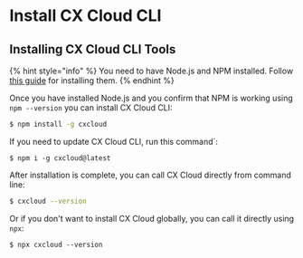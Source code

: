 # Install CX Cloud CLI

## Installing CX Cloud CLI Tools

{% hint style="info" %}
You need to have Node.js and NPM installed. Follow [this guide](prepare-your-environment.md#install-node-js-and-npm) for installing them.
{% endhint %}

Once you have installed Node.js and you confirm that NPM is working using `npm --version` you can install CX Cloud CLI:

```bash
$ npm install -g cxcloud
```

If you need to update CX Cloud CLI, run this command\`:

```text
$ npm i -g cxcloud@latest
```

After installation is complete, you can call CX Cloud directly from command line:

```bash
$ cxcloud --version
```

Or if you don't want to install CX Cloud globally, you can call it directly using `npx`:

```text
$ npx cxcloud --version
```

